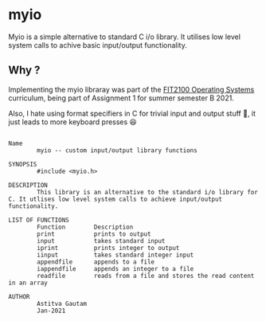 # myio

Myio is a simple alternative to standard C i/o library. It utilises low level system calls to achive basic input/output functionality. 


## Why ? 

Implementing the myio libraray was part of the [FIT2100 Operating Systems](https://handbook.monash.edu/2021/units/FIT2100) curriculum, being part of Assignment 1 for summer semester B 2021.

Also, I hate using format specifiers in C for trivial input and output stuff 😬, it just leads to more keyboard presses 😆


```

Name
        myio -- custom input/output library functions

SYNOPSIS 
        #include <myio.h>

DESCRIPTION 
        This library is an alternative to the standard i/o library for C. It utlises low level system calls to achieve input/output functionality. 

LIST OF FUNCTIONS
        Function        Description 
        print           prints to output 
        input           takes standard input
        iprint          prints integer to output 
        iinput          takes standard integer input 
        appendfile      appends to a file
        iappendfile     appends an integer to a file
        readfile        reads from a file and stores the read content in an array 

AUTHOR 
        Astitva Gautam 
        Jan-2021

```



